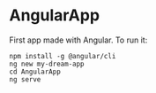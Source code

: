 # AngularApp
First app made with Angular.
To run it:

	npm install -g @angular/cli
	ng new my-dream-app
	cd AngularApp
	ng serve
